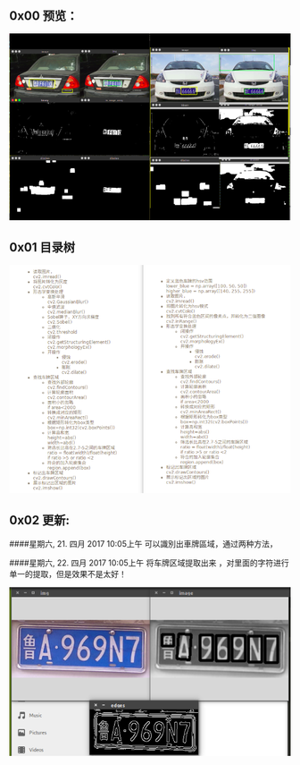 ## 0x00 预览：
![image](https://github.com/0x024/PRT/blob/master/test/temp/exp.png)
## 0x01 目录树
![image](https://github.com/0x024/PRT/blob/master/test/temp/tree.png)
## 0x02 更新:
####星期六, 21. 四月 2017 10:05上午 
可以識別出車牌區域，通过两种方法，

####星期六, 22. 四月 2017 10:05上午 
将车牌区域提取出来 ，对里面的字符进行单一的提取，但是效果不是太好！

![image](https://github.com/0x024/PRT/blob/master/test/temp/2017-04-22.png)
